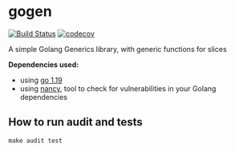 # gogen

[![Build Status](https://github.com/PauloPortugal/gogen/actions/workflows/pr-checks.yml/badge.svg?branch=main)](https://github.com/PauloPortugal/gogen/actions/workflows/pr-checks.yml?query=branch%3Amain)
[![codecov](https://codecov.io/gh/PauloPortugal/gogen/branch/main/graph/badge.svg)](https://codecov.io/gh/PauloPortugal/gogen)

A simple Golang Generics library, with generic functions for slices

**Dependencies used:**
* using [go 1.19](https://tip.golang.org/doc/go1.19)
* using [nancy](https://github.com/sonatype-nexus-community/nancy), tool to check for vulnerabilities in your Golang dependencies

## How to run audit and tests
```shell
make audit test
```
